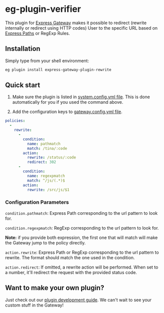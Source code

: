 # eg-plugin-verifier

This plugin for [Express Gateway](https://express-gateway.io) makes it possible to redirect (rewrite internally or
redirect using HTTP codes) User to the specific URL based on
[Express Paths](https://expressjs.com/en/guide/routing.html) or RegExp Rules.

## Installation

Simply type from your shell environment:

```bash
eg plugin install express-gateway-plugin-rewrite
```

## Quick start

1. Make sure the plugin is listed in [system.config.yml file](https://www.express-gateway.io/docs/configuration/system.config.yml/).
This is done automatically for you if you used the command above.

2. Add the configuration keys to [gateway.config.yml file](https://www.express-gateway.io/docs/configuration/gateway.config.yml/).

```yaml
policies:
  -
    rewrite:
      -
        condition:
          name: pathmatch
          match: /tina/:code
        action:
          rewrite: /status/:code
          redirect: 302
      -
        condition:
          name: regexpmatch
          match: ^/js/(.*)$
        action:
          rewrite: /src/js/$1
```

### Configuration Parameters

`condition.pathmatch`: Express Path corresponding to the url pattern to look for.

`condition.regexpmatch`: RegExp corresponding to the url pattern to look for.

**Note:** if you provide both expression, the first one that will match will make the Gateway jump to the policy
directly.

`action.rewrite`: Express Path or RegExp corresponding to the url pattern to rewrite. The format should match the
one used in the condition.

`action.redirect`: If omitted, a rewrite action will be performed. When set to a number, it'll redirect the request
with the provided status code.

## Want to make your own plugin?

Just check out our [plugin development guide](https://www.express-gateway.io/docs/plugins/).
We can't wait to see your custom stuff in the Gateway!
